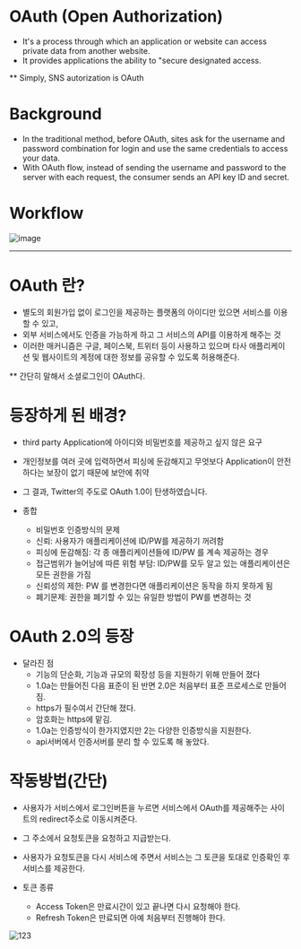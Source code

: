 # OAuth (Open Authorization)
- It's a process through which an application or website can access private data from another website. 
- It provides applications the ability to "secure designated access.

** Simply, SNS autorization is OAuth

# Background
- In the traditional method, before OAuth, sites ask for the username and password combination for login and use the same credentials to access your data.
- With OAuth flow, instead of sending the username and password to the server with each request, the consumer sends an API key ID and secret. 

# Workflow
![image](https://user-images.githubusercontent.com/59503331/185188170-e260fd6b-281a-446c-9720-7d47998363f7.png)

----------------------------------------------------------------------------------------------------------------------------------

# OAuth 란?
- 별도의 회원가입 없이 로그인을 제공하는 플랫폼의 아이디만 있으면 서비스를 이용 할 수 있고,
- 외부 서비스에서도 인증을 가능하게 하고 그 서비스의 API를 이용하게 해주는 것
- 이러한 매커니즘은 구글, 페이스북, 트위터 등이 사용하고 있으며 타사 애플리케이션 및 웹사이트의 계정에 대한 정보를 공유할 수 있도록 허용해준다.

** 간단히 말해서 소셜로그인이 OAuth다.

# 등장하게 된 배경?
- third party Application에 아이디와 비밀번호를 제공하고 싶지 않은 요구
- 개인정보를 여러 곳에 입력하면서 피싱에 둔감해지고 무엇보다 Application이 안전하다는 보장이 없기 때문에 보안에 취약

- 그 결과, Twitter의 주도로 OAuth 1.0이 탄생하였습니다.

- 종합
  - 비밀번호 인증방식의 문제
  - 신뢰: 사용자가 애플리케이션에 ID/PW를 제공하기 꺼려함
  - 피싱에 둔감해짐: 각 종 애플리케이션들에 ID/PW 를 계속 제공하는 경우
  - 접근범위가 늘어남에 따른 위험 부담: ID/PW를 모두 알고 있는 애플리케이션은 모든 권한을 가짐
  - 신뢰성의 제한: PW 를 변경한다면 애플리케이션은 동작을 하지 못하게 됨
  - 폐기문제: 권한을 폐기할 수 있는 유일한 방법이 PW를 변경하는 것
  
# OAuth 2.0의 등장
  - 달라진 점
    - 기능의 단순화, 기능과 규모의 확장성 등을 지원하기 위해 만들어 졌다
    - 1.0a는 만들어진 다음 표준이 된 반면 2.0은 처음부터 표준 프로세스로 만들어짐.
    - https가 필수여서 간단해 졌다.
    - 암호화는 https에 맡김.
    - 1.0a는 인증방식이 한가지였지만 2는 다양한 인증방식을 지원한다.
    - api서버에서 인증서버를 분리 할 수 있도록 해 놓았다.
    
# 작동방법(간단)
  - 사용자가 서비스에서 로그인버튼을 누르면 서비스에서 OAuth를 제공해주는 사이트의 redirect주소로 이동시켜준다.
  - 그 주소에서 요청토큰을 요청하고 지급받는다.
  - 사용자가 요청토큰을 다시 서비스에 주면서 서비스는 그 토큰을 토대로 인증확인 후 서비스를 제공한다.
  
- 토큰 종류
  - Access Token은 만료시간이 있고 끝나면 다시 요청해야 한다.
  - Refresh Token은 만료되면 아예 처음부터 진행해야 한다.
    
![123](https://user-images.githubusercontent.com/59503331/185186873-8d175ef3-ae3a-43e1-8a7e-c8b4d15d7608.png)
